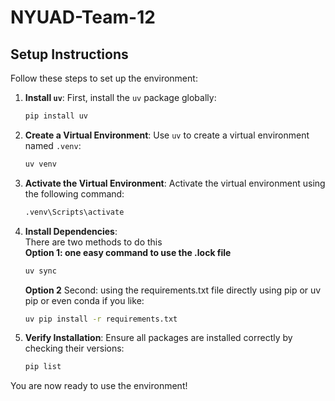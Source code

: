 # NYUAD-Team-12

## Setup Instructions

Follow these steps to set up the environment:

1. **Install `uv`**:
   First, install the `uv` package globally:
   ```bash
   pip install uv
   ```

2. **Create a Virtual Environment**:
   Use `uv` to create a virtual environment named `.venv`:
   ```bash
   uv venv
   ```

3. **Activate the Virtual Environment**:
   Activate the virtual environment using the following command:
   ```bash
   .venv\Scripts\activate
   ```

4. **Install Dependencies**:<br>
   There are two methods to do this<br>
   **Option 1: one easy command to use the .lock file**
   ```bash
   uv sync
   ```
   **Option 2**
   Second: using the requirements.txt file directly using pip or uv pip or even conda if you like:
   ```bash
   uv pip install -r requirements.txt
   ```

5. **Verify Installation**:
   Ensure all packages are installed correctly by checking their versions:
   ```bash
   pip list
   ```

You are now ready to use the environment!